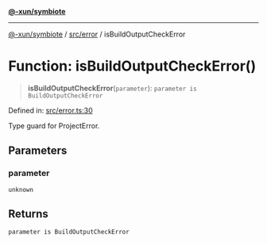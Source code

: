 [**@-xun/symbiote**](../../../README.md)

***

[@-xun/symbiote](../../../README.md) / [src/error](../README.md) / isBuildOutputCheckError

# Function: isBuildOutputCheckError()

> **isBuildOutputCheckError**(`parameter`): `parameter is BuildOutputCheckError`

Defined in: [src/error.ts:30](https://github.com/Xunnamius/symbiote/blob/2fd61c45d5639f5e6f8edadc3b7d4851011bc365/src/error.ts#L30)

Type guard for ProjectError.

## Parameters

### parameter

`unknown`

## Returns

`parameter is BuildOutputCheckError`

